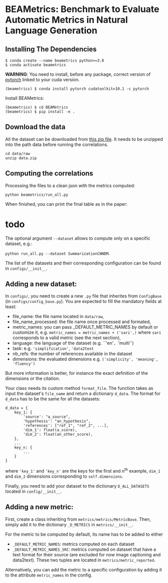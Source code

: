 # BEAMetrics: Benchmark to Evaluate Automatic Metrics in Natural Language Generation

## Installing The Dependencies
```
$ conda create --name beametrics python>=3.8
$ conda activate beametrics
```
**WARNING**: You need to install, before any package, correct version of [pytorch](https://pytorch.org/get-started/locally/#start-locally) linked to your cuda version.
```
(beametrics) $ conda install pytorch cudatoolkit=10.1 -c pytorch
```

Install BEAMetrics:
```
(beametrics) $ cd BEAMetrics
(beametrics) $ pip install -e .
```

## Download the data
All the dataset can be downloaded from [this zip file](https://drive.google.com/file/d/1axODMMTTeFUigkyC-JBoE8TgXsDA-CpJ/view?usp=sharing). It needs to be unzipped into the path data before running the correlations.
```
cd data/raw
unzip data.zip
```
## Computing the correlations

Processing the files to a clean json with the metrics computed:
```
python beametrics/run_all.py
```

When finished, you can print the final table as in the paper: 
# todo
 
The optional argument `--dataset` allows to compute only on a specific dataset, e.g.:

 `python run_all.py --dataset SummarizationCNNDM`. 
 
The list of the datasets and their corresponding configuration can be found in `configs/__init__`.

## Adding a new dataset:

In `configs/`, you need to create a new `.py` file that inherites from `ConfigBase` (in `configs/config_base.py`). 
You are expected to fill the mandatory fields at least:
- file_name: the file name located in `data/raw`,
- file_name_processed: the file name once processed and formated,
- metric_names: you can pass _DEFAULT_METRIC_NAMES by default or customize it, e.g. `metric_names = metric_names + ('sari',)` where `sari` corresponds to a valid metric (see the next section),
- language: the language of the dataset (e.g. ``'en'`, `'multi'`)
- task: e.g. `'simplification'`, `'data2text`
- nb_refs: the number of references available in the dataset
- dimensions: the evaluated dimensions e.g. `('simplicity', 'meaning', 'fluency')`

But more information is better, for instance the exact definition of the dimensions or the citation.  

Your class needs its custom method `format_file`. The function takes as input the dataset's `file_name` and return a dictionary `d_data`.
The format for `d_data` has to be the same for all the datasets:

```
d_data = {
    key_1: {
        'source': "a_source", 
        'hypothesis': "an_hypothesis",
        'references': ["ref_1", "ref_2", ...],
        'dim_1': float(a_score),
        'dim_2': float(an_other_score),
    },
    ...
    key_n: {
        ...
    }
}
```
where `'key_1'` and `'key_n'` are the keys for the first and n<sup>th</sup> example, `dim_1` and `dim_2` dimensions corresponding to `self.dimensions`.

Finally, you need to add your dataset to the dictionary `D_ALL_DATASETS` located in `config/__init__`.

## Adding a new metric:

First, create a class inheriting from `metrics/metrics/MetricBase`. Then, simply add it to the dictionary `_D_METRICS` in `metrics/__init__`.

For the metric to be computed by default, its name has to be added to either
- `_DEFAULT_METRIC_NAMES`: metrics computed on each dataset
- `_DEFAULT_METRIC_NAMES_SRC`: metrics computed on dataset that have a text format for their source (are excluded for now image captioning and data2text).
These two tuples are located in `metrics/metric_reported`. 

Alternatively, you can add the metric to a specific configuration by adding it to the attribute `metric_names` in the config.

